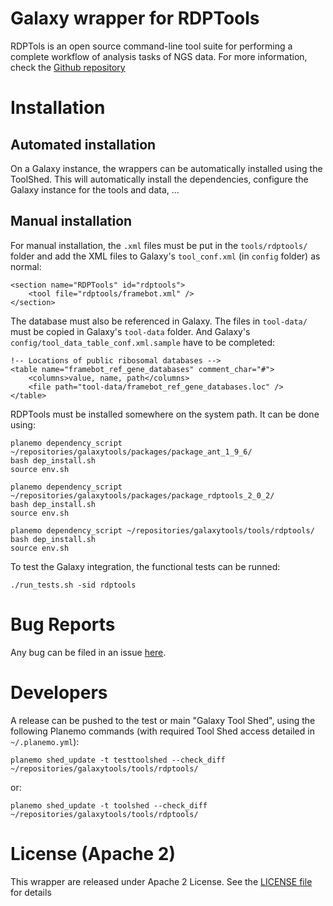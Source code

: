 Galaxy wrapper for RDPTools
===========================

RDPTols is an open source command-line tool suite for performing a complete 
workflow of analysis tasks of NGS data. For more information, check the 
[Github repository](https://github.com/rdpstaff/RDPTools)

# Installation

## Automated installation

On a Galaxy instance, the wrappers can be automatically installed using the 
ToolShed. This will automatically install the dependencies, configure the Galaxy
instance for the tools and data, ...

## Manual installation

For manual installation, the `.xml` files must be put in the `tools/rdptools/`
 folder and add the XML files to Galaxy's `tool_conf.xml` (in `config` folder) as 
normal:

```
<section name="RDPTools" id="rdptools">
    <tool file="rdptools/framebot.xml" />
</section>
```

The database must also be referenced in Galaxy. The files in `tool-data/`
must be copied in Galaxy's `tool-data` folder. And Galaxy's `config/tool_data_table_conf.xml.sample`
have to be completed:

```
!-- Locations of public ribosomal databases -->
<table name="framebot_ref_gene_databases" comment_char="#">
    <columns>value, name, path</columns>
    <file path="tool-data/framebot_ref_gene_databases.loc" />
</table>
```

RDPTools must be installed somewhere on the system path. It can be done using:

```
planemo dependency_script ~/repositories/galaxytools/packages/package_ant_1_9_6/
bash dep_install.sh
source env.sh

planemo dependency_script ~/repositories/galaxytools/packages/package_rdptools_2_0_2/
bash dep_install.sh
source env.sh

planemo dependency_script ~/repositories/galaxytools/tools/rdptools/
bash dep_install.sh
source env.sh
```

To test the Galaxy integration, the functional tests can be runned:

```
./run_tests.sh -sid rdptools
```

# Bug Reports

Any bug can be filed in an issue [here](https://github.com/ASaiM/galaxytools/issues).

# Developers

A release can be pushed to the test or main "Galaxy Tool Shed", using the following 
Planemo commands (with required Tool Shed access detailed in `~/.planemo.yml`):

```
planemo shed_update -t testtoolshed --check_diff ~/repositories/galaxytools/tools/rdptools/
```

or:

```
planemo shed_update -t toolshed --check_diff ~/repositories/galaxytools/tools/rdptools/
```

# License (Apache 2) 

This wrapper are released under Apache 2 License. See the [LICENSE file](https://github.com/ASaiM/galaxytools/blob/master/LICENSE) for details